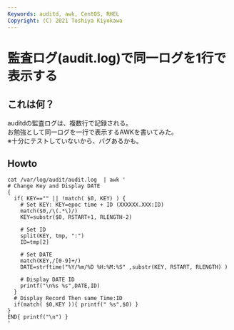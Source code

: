 ```yaml
---  
Keywords: auditd, awk, CentOS, RHEL  
Copyright: (C) 2021 Toshiya Kiyokawa  
---  
```

# 監査ログ(audit.log)で同一ログを1行で表示する

## これは何？
auditdの監査ログは、複数行で記録される。  
お勉強として同一ログを一行で表示するAWKを書いてみた。  
※十分にテストしていないから、バグあるかも。  
## Howto
    cat /var/log/audit/audit.log  | awk '
    # Change Key and Display DATE
    {
      if( KEY=="" || !match( $0, KEY) ) {
        # Set KEY: KEY=epoc time + ID (XXXXXX.XXX:ID)
        match($0,/\(.*\)/)
        KEY=substr($0, RSTART+1, RLENGTH-2)
        
        # Set ID
        split(KEY, tmp, ":")
        ID=tmp[2]
        
        # Set DATE
        match(KEY,/[0-9]+/)
        DATE=strftime("%Y/%m/%D %H:%M:%S" ,substr(KEY, RSTART, RLENGTH) )
        
        # Display DATE ID
        printf("\n%s %s",DATE,ID)
      }
      # Display Record Then same Time:ID
      if(match( $0,KEY )){ printf(" %s",$0) }
    }
    END{ printf("\n") }
    '
  
